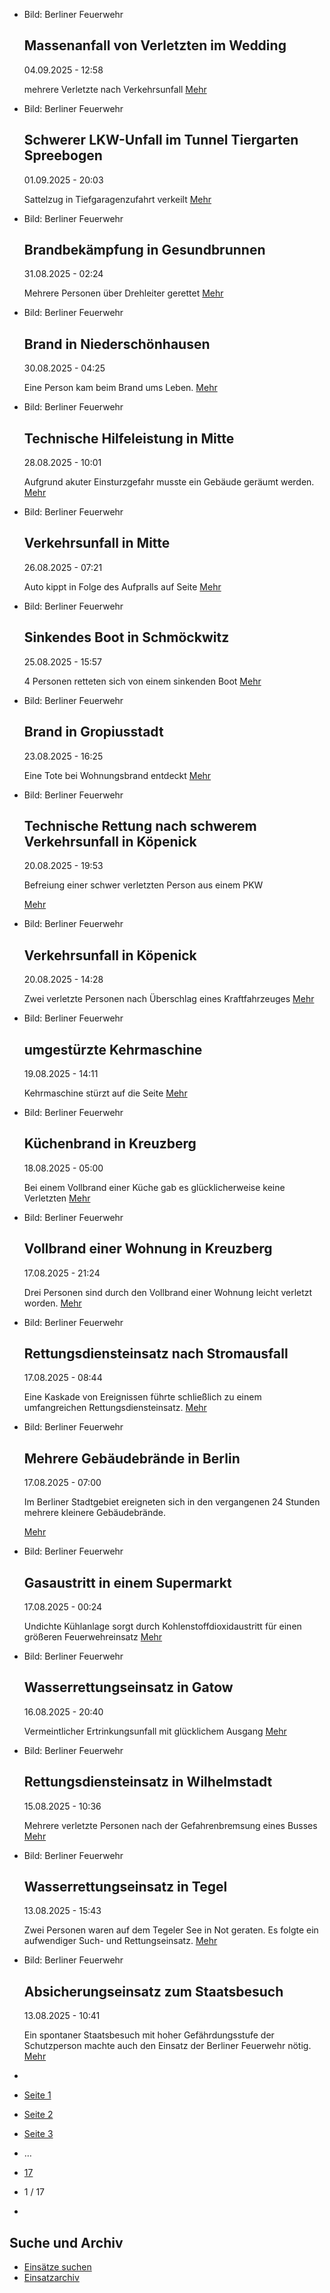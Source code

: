 * Bild: Berliner Feuerwehr

  Massenanfall von Verletzten im Wedding
  ----------

   04.09.2025 - 12:58

   mehrere Verletzte nach Verkehrsunfall
  [Mehr](https://www.berliner-feuerwehr.de/aktuelles/einsaetze/massenanvall-von-verletzten-im-wedding-5038/)

* Bild: Berliner Feuerwehr

  Schwerer LKW-Unfall im Tunnel Tiergarten Spreebogen
  ----------

   01.09.2025 - 20:03

   Sattelzug in Tiefgaragenzufahrt verkeilt
  [Mehr](https://www.berliner-feuerwehr.de/aktuelles/einsaetze/schwerer-lkw-unfall-im-tunnel-tiergarten-spreebogen-5037/)

* Bild: Berliner Feuerwehr

  Brandbekämpfung in Gesundbrunnen
  ----------

   31.08.2025 - 02:24

   Mehrere Personen über Drehleiter gerettet
  [Mehr](https://www.berliner-feuerwehr.de/aktuelles/einsaetze/brandbekaempfung-in-gesundbrunnen-1-5036/)

* Bild: Berliner Feuerwehr

  Brand in Niederschönhausen
  ----------

   30.08.2025 - 04:25

   Eine Person kam beim Brand ums Leben.
  [Mehr](https://www.berliner-feuerwehr.de/aktuelles/einsaetze/brand-in-5-5034/)

* Bild: Berliner Feuerwehr

  Technische Hilfeleistung in Mitte
  ----------

   28.08.2025 - 10:01

   Aufgrund akuter Einsturzgefahr musste ein Gebäude geräumt werden.
  [Mehr](https://www.berliner-feuerwehr.de/aktuelles/einsaetze/technische-hilfeleistung-in-mitte-7-5033/)

* Bild: Berliner Feuerwehr

  Verkehrsunfall in Mitte
  ----------

   26.08.2025 - 07:21

   Auto kippt in Folge des Aufpralls auf Seite
  [Mehr](https://www.berliner-feuerwehr.de/aktuelles/einsaetze/verkehrsunfall-in-mitte-3-5032/)

* Bild: Berliner Feuerwehr

  Sinkendes Boot in Schmöckwitz
  ----------

   25.08.2025 - 15:57

   4 Personen retteten sich von einem sinkenden Boot
  [Mehr](https://www.berliner-feuerwehr.de/aktuelles/einsaetze/sinkendes-boot-in-schmoeckwitz-5031/)

* Bild: Berliner Feuerwehr

  Brand in Gropiusstadt
  ----------

   23.08.2025 - 16:25

   Eine Tote bei Wohnungsbrand entdeckt
  [Mehr](https://www.berliner-feuerwehr.de/aktuelles/einsaetze/brand-in-gropiusstadt-3-5030/)

* Bild: Berliner Feuerwehr

  Technische Rettung nach schwerem Verkehrsunfall in Köpenick
  ----------

   20.08.2025 - 19:53

   Befreiung einer schwer verletzten Person aus einem PKW

  [Mehr](https://www.berliner-feuerwehr.de/aktuelles/einsaetze/technische-rettung-nach-schwerem-verkehrsunfall-in-koepenick-5029/)

* Bild: Berliner Feuerwehr

  Verkehrsunfall in Köpenick
  ----------

   20.08.2025 - 14:28

   Zwei verletzte Personen nach Überschlag eines Kraftfahrzeuges
  [Mehr](https://www.berliner-feuerwehr.de/aktuelles/einsaetze/verkehrsunfall-in-koepenick-5028/)

* Bild: Berliner Feuerwehr

  umgestürzte Kehrmaschine
  ----------

   19.08.2025 - 14:11

   Kehrmaschine stürzt auf die Seite
  [Mehr](https://www.berliner-feuerwehr.de/aktuelles/einsaetze/umgestuerzte-kehrmaschine-5027/)

* Bild: Berliner Feuerwehr

  Küchenbrand in Kreuzberg
  ----------

   18.08.2025 - 05:00

   Bei einem Vollbrand einer Küche gab es glücklicherweise keine Verletzten
  [Mehr](https://www.berliner-feuerwehr.de/aktuelles/einsaetze/kuechenbrand-in-kreuzberg-5026/)

* Bild: Berliner Feuerwehr

  Vollbrand einer Wohnung in Kreuzberg
  ----------

   17.08.2025 - 21:24

   Drei Personen sind durch den Vollbrand einer Wohnung leicht verletzt worden.
  [Mehr](https://www.berliner-feuerwehr.de/aktuelles/einsaetze/vollbrand-einer-wohnung-in-kreuzberg-5025/)

* Bild: Berliner Feuerwehr

  Rettungsdiensteinsatz nach Stromausfall
  ----------

   17.08.2025 - 08:44

   Eine Kaskade von Ereignissen führte schließlich zu einem umfangreichen Rettungsdiensteinsatz.
  [Mehr](https://www.berliner-feuerwehr.de/aktuelles/einsaetze/rettungsdiensteinsatz-nach-stromausfall-5024/)

* Bild: Berliner Feuerwehr

  Mehrere Gebäudebrände in Berlin
  ----------

   17.08.2025 - 07:00

   Im Berliner Stadtgebiet ereigneten sich in den vergangenen 24 Stunden mehrere kleinere Gebäudebrände.

  [Mehr](https://www.berliner-feuerwehr.de/aktuelles/einsaetze/mehrere-gebaeudebraende-in-berlin-5023/)

* Bild: Berliner Feuerwehr

  Gasaustritt in einem Supermarkt
  ----------

   17.08.2025 - 00:24

   Undichte Kühlanlage sorgt durch Kohlenstoffdioxidaustritt für einen größeren Feuerwehreinsatz
  [Mehr](https://www.berliner-feuerwehr.de/aktuelles/einsaetze/gasaustritt-in-einem-supermarkt-5022/)

* Bild: Berliner Feuerwehr

  Wasserrettungseinsatz in Gatow
  ----------

   16.08.2025 - 20:40

   Vermeintlicher Ertrinkungsunfall mit glücklichem Ausgang
  [Mehr](https://www.berliner-feuerwehr.de/aktuelles/einsaetze/wasserrettungseinsatz-in-gatow-5021/)

* Bild: Berliner Feuerwehr

  Rettungsdiensteinsatz in Wilhelmstadt
  ----------

   15.08.2025 - 10:36

   Mehrere verletzte Personen nach der Gefahrenbremsung eines Busses
  [Mehr](https://www.berliner-feuerwehr.de/aktuelles/einsaetze/rettungsdiensteinsatz-in-wilhelmstadt-5020/)

* Bild: Berliner Feuerwehr

  Wasserrettungseinsatz in Tegel
  ----------

   13.08.2025 - 15:43

   Zwei Personen waren auf dem Tegeler See in Not geraten. Es folgte ein aufwendiger Such- und Rettungseinsatz.
  [Mehr](https://www.berliner-feuerwehr.de/aktuelles/einsaetze/wasserrettungseinsatz-in-tegel-5018/)

* Bild: Berliner Feuerwehr

  Absicherungseinsatz zum Staatsbesuch
  ----------

   13.08.2025 - 10:41

   Ein spontaner Staatsbesuch mit hoher Gefährdungsstufe der Schutzperson machte auch den Einsatz der Berliner Feuerwehr nötig.
  [Mehr](https://www.berliner-feuerwehr.de/aktuelles/einsaetze/absicherungseinsatz-zum-staatsbesuch-5019/)

* []()
* [Seite 1](https://www.berliner-feuerwehr.de/aktuelles/einsaetze/1/)
* [Seite 2](https://www.berliner-feuerwehr.de/aktuelles/einsaetze/2/)
* [Seite 3](https://www.berliner-feuerwehr.de/aktuelles/einsaetze/3/)
* …
* [17](https://www.berliner-feuerwehr.de/aktuelles/einsaetze/17/)
* 1 / 17
* [](https://www.berliner-feuerwehr.de/aktuelles/einsaetze/2/)

Suche und Archiv
----------

* [Einsätze suchen](https://www.berliner-feuerwehr.de/aktuelles/einsaetze/einsatzsuche/)
* [Einsatzarchiv](https://www.berliner-feuerwehr.de/aktuelles/einsaetze/einsatzarchiv/)
